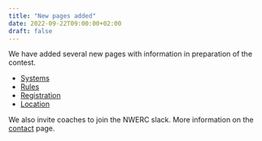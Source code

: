 ```yaml
---
title: "New pages added"
date: 2022-09-22T09:00:00+02:00
draft: false
---
```

We have added several new pages with information in preparation of the contest.
* [Systems](/system)
* [Rules](/rules)
* [Registration](/registration)
* [Location](/location)

We also invite coaches to join the NWERC slack. More information on the [contact](/contact) page.


